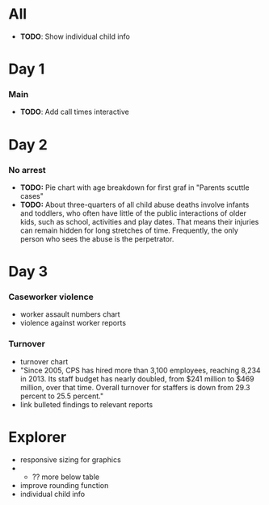 # All
- **TODO**: Show individual child info

# Day 1

### Main
- **TODO**: Add call times interactive

# Day 2

### No arrest
- **TODO:** Pie chart with age breakdown for first graf in "Parents scuttle cases"
- **TODO:** About three-quarters of all child abuse deaths involve infants and toddlers, who often have little of the public interactions of older kids, such as school, activities and play dates. That means their injuries can remain hidden for long stretches of time. Frequently, the only person who sees the abuse is the perpetrator.

# Day 3

### Caseworker violence
- worker assault numbers chart
- violence against worker reports

### Turnover
- turnover chart
- "Since 2005, CPS has hired more than 3,100 employees, reaching 8,234 in 2013. Its staff budget has nearly doubled, from $241 million to $469 million, over that time. Overall turnover for staffers is down from 29.3 percent to 25.5 percent."
- link bulleted findings to relevant reports

# Explorer

- responsive sizing for graphics
- + ?? more below table
- improve rounding function
- individual child info
